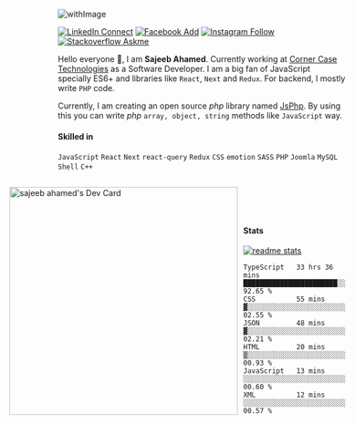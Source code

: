 ![withImage](https://user-images.githubusercontent.com/5783354/163605140-156633ea-a804-43b8-9fe7-027ec33f324a.jpeg)

[![LinkedIn Connect](https://img.shields.io/badge/%20-Connect-black?color=14171A&labelColor=0576b5&logo=linkedin&logoColor=ffffff&style=for-the-badge)](https://www.linkedin.com/in/sisylana/) [![Facebook Add](https://img.shields.io/badge/%20-Add-black?color=14171A&labelColor=0b83ef&logo=facebook&logoColor=ffffff&style=for-the-badge)](https://www.facebook.com/ahamed.sajeeb.sisylana/) [![Instagram Follow](https://img.shields.io/badge/%20-Follow-black?color=14171A&labelColor=cc345a&logo=instagram&logoColor=ffffff&style=for-the-badge)](https://www.instagram.com/sajeeb07ahamed/) [![Stackoverflow Askme](https://img.shields.io/badge/%20-Ask-black?color=14171A&labelColor=ee7c23&logo=stackoverflow&logoColor=ffffff&style=for-the-badge)](https://stackoverflow.com/users/4610740/sajeeb-ahamed)



Hello everyone :whale2:, I am **Sajeeb Ahamed**. Currently working at [Corner Case Technologies](https://www.cornercasetech.com/) as a Software Developer. I am a big fan of JavaScript specially ES6+ and libraries like `React`, `Next` and `Redux`. For backend, I mostly write `PHP` code.

Currently, I am creating an open source *php* library named [JsPhp](https://github.com/ahamed/JsPhp). By using this you can write *php* `array, object, string` methods like `JavaScript` way.

#### Skilled in
`JavaScript` `React` `Next` `react-query` `Redux` `CSS` `emotion` `SASS` `PHP` `Joomla` `MySQL` `Shell` `C++` 

<div style="display: flex; align-items: flex-end; gap: 10px;flex-direction: row-reverse; max-width: 878px;">
<div>

#### Stats
[![readme stats](https://github-readme-stats.vercel.app/api?username=ahamed&show_icons=true)](https://github.com/ahamed/JsPhp)
<!--START_SECTION:waka-->

```text
TypeScript   33 hrs 36 mins  ███████████████████████░░   92.65 %
CSS          55 mins         ▓░░░░░░░░░░░░░░░░░░░░░░░░   02.55 %
JSON         48 mins         ▓░░░░░░░░░░░░░░░░░░░░░░░░   02.21 %
HTML         20 mins         ▒░░░░░░░░░░░░░░░░░░░░░░░░   00.93 %
JavaScript   13 mins         ░░░░░░░░░░░░░░░░░░░░░░░░░   00.60 %
XML          12 mins         ░░░░░░░░░░░░░░░░░░░░░░░░░   00.57 %
```

<!--END_SECTION:waka-->
</div>

<div>

<a href="https://app.daily.dev/ahamed"><img src="https://api.daily.dev/devcards/cd43b541d9184df6ac7e890ab6cbc80e.png?r=70i" width="400" alt="sajeeb ahamed's Dev Card"/></a>

</div>

</div>


